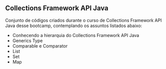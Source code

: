 ## Collections Framework API Java

Conjunto de códigos criados durante o curso de Collections Framework API Java desse bootcamp, contemplando os assuntos listados abaixo:

- Conhecendo a hierarquia do Collections Framework API Java
- Generics Type
- Comparable e Comparator
- List
- Set
- Map
